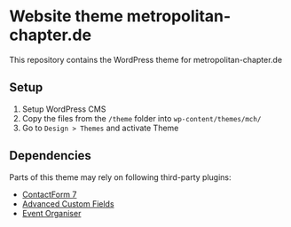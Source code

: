 # Website theme metropolitan-chapter.de

This repository contains the WordPress theme for metropolitan-chapter.de

## Setup

1. Setup WordPress CMS
2. Copy the files from the ```/theme``` folder into ```wp-content/themes/mch/```
3. Go to ```Design > Themes``` and activate Theme

## Dependencies

Parts of this theme may rely on following third-party plugins:
- [ContactForm 7](https://contactform7.com/)
- [Advanced Custom Fields](https://www.advancedcustomfields.com/)
- [Event Organiser](https://wp-event-organiser.com/)